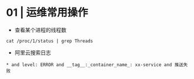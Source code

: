 # 01 | 运维常用操作

- 查看某个进程的线程数

```shell
cat /proc/1/status | grep Threads
```

- 阿里云搜索日志

```
* and level: ERROR and __tag__:_container_name_: xx-service and 推送失败
```

